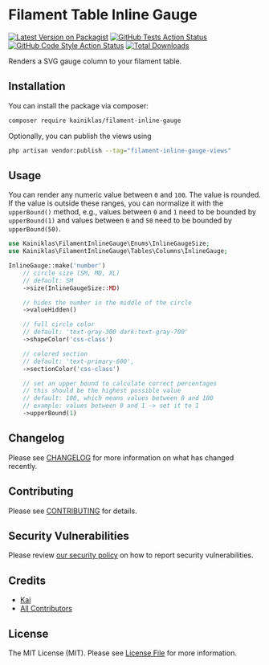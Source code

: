 # Filament Table Inline Gauge

[![Latest Version on Packagist](https://img.shields.io/packagist/v/kainiklas/filament-inline-gauge.svg?style=flat-square)](https://packagist.org/packages/kainiklas/filament-inline-gauge)
[![GitHub Tests Action Status](https://img.shields.io/github/actions/workflow/status/kainiklas/filament-inline-gauge/run-tests.yml?branch=main&label=tests&style=flat-square)](https://github.com/kainiklas/filament-inline-gauge/actions?query=workflow%3Arun-tests+branch%3Amain)
[![GitHub Code Style Action Status](https://img.shields.io/github/actions/workflow/status/kainiklas/filament-inline-gauge/fix-php-code-style-issues.yml?branch=main&label=code%20style&style=flat-square)](https://github.com/kainiklas/filament-inline-gauge/actions?query=workflow%3A"Fix+PHP+code+style+issues"+branch%3Amain)
[![Total Downloads](https://img.shields.io/packagist/dt/kainiklas/filament-inline-gauge.svg?style=flat-square)](https://packagist.org/packages/kainiklas/filament-inline-gauge)


Renders a SVG gauge column to your filament table.

## Installation

You can install the package via composer:

```bash
composer require kainiklas/filament-inline-gauge
```

Optionally, you can publish the views using

```bash
php artisan vendor:publish --tag="filament-inline-gauge-views"
```

## Usage

You can render any numeric value between `0` and `100`. The value is rounded. If the value is outside these ranges, you can normalize it with the `upperBound()` method, e.g., values between `0` and `1` need to be bounded by `upperBound(1)` and values between `0` and `50` need to be bounded by `upperBound(50)`.

```php
use Kainiklas\FilamentInlineGauge\Enums\InlineGaugeSize;
use Kainiklas\FilamentInlineGauge\Tables\Columns\InlineGauge;

InlineGauge::make('number')
    // circle size (SM, MD, XL)
    // default: SM
    ->size(InlineGaugeSize::MD) 

    // hides the number in the middle of the circle
    ->valueHidden() 

    // full circle color
    // default: 'text-gray-300 dark:text-gray-700'
    ->shapeColor('css-class') 

    // colored section
    // default: 'text-primary-600', 
    ->sectionColor('css-class') 

    // set an upper bound to calculate correct percentages
    // this should be the highest possible value
    // default: 100, which means values between 0 and 100
    // example: values between 0 and 1 -> set it to 1
    ->upperBound(1) 
```

## Changelog

Please see [CHANGELOG](CHANGELOG.md) for more information on what has changed recently.

## Contributing

Please see [CONTRIBUTING](.github/CONTRIBUTING.md) for details.

## Security Vulnerabilities

Please review [our security policy](../../security/policy) on how to report security vulnerabilities.

## Credits

- [Kai](https://github.com/kainiklas)
- [All Contributors](../../contributors)

## License

The MIT License (MIT). Please see [License File](LICENSE.md) for more information.
